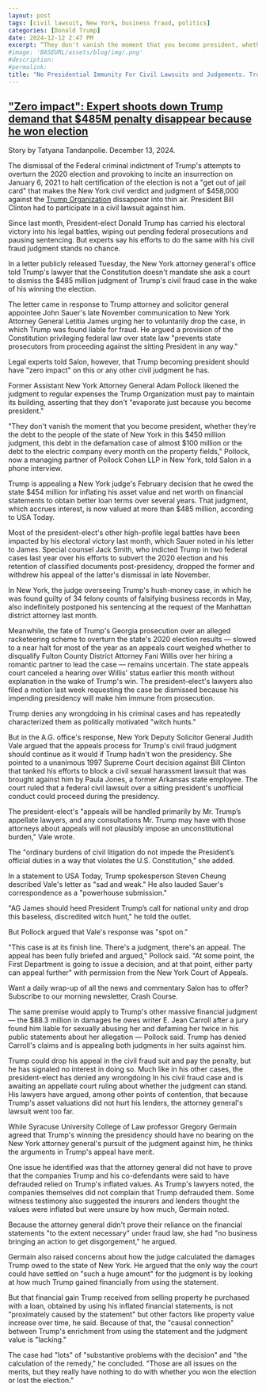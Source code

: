```yaml
---
layout: post
tags: [civil lawsuit, New York, business fraud, politics]
categories: [Donald Trump]
date: 2024-12-12 2:47 PM
excerpt: “They don't vanish the moment that you become president, whether they're the debt to the people of the state of New York in this \$450 million judgment, this debt in the defamation case of almost \$100 million or the debt to the electric company every month on the property fields.” – Adam Pollock, former Assistant New York Attorney General"
#image: 'BASEURL/assets/blog/img/.png'
#description:
#permalink:
title: "No Presidential Immunity For Civil Lawsuits and Judgements. Trump Organization Owes $485 Million to New York."
---
```



## ["Zero impact": Expert shoots down Trump demand that $485M penalty disappear because he won election](https://www.salon.com/2024/12/13/zero-impact-expert-shoots-down-demand-that-485m-penalty-disappear-because-he-won/)

Story by Tatyana Tandanpolie. December 13, 2024.

The dismissal of the Federal criminal indictment of Trump's attempts to overturn the 2020 election and provoking to incite an insurrection on January 6, 2021 to halt certification of the election is not a "get out of jail card" that makes the New York civil verdict and judgment of \$458,000 against the [Trump Organization](https://www.trump.com/) dissappear into thin air. President Bill Clinton had to participate in a civil lawsuit against him.

Since last month, President-elect Donald Trump has carried his electoral victory into his legal battles, wiping out pending federal prosecutions and pausing sentencing. But experts say his efforts to do the same with his civil fraud judgment stands no chance. 

In a letter publicly released Tuesday, the New York attorney general's office told Trump's lawyer that the Constitution doesn't mandate she ask a court to dismiss the $485 million judgment of Trump's civil fraud case in the wake of his winning the election.

The letter came in response to Trump attorney and solicitor general appointee John Sauer's late November communication to New York Attorney General Letitia James urging her to voluntarily drop the case, in which Trump was found liable for fraud. He argued a provision of the Constitution privileging federal law over state law "prevents state prosecutors from proceeding against the sitting President in any way."

Legal experts told Salon, however, that Trump becoming president should have "zero impact" on this or any other civil judgment he has.

Former Assistant New York Attorney General Adam Pollock likened the judgment to regular expenses the Trump Organization must pay to maintain its building, asserting that they don't "evaporate just because you become president."

"They don't vanish the moment that you become president, whether they're the debt to the people of the state of New York in this \$450 million judgment, this debt in the defamation case of almost \$100 million or the debt to the electric company every month on the property fields," Pollock, now a managing partner of Pollock Cohen LLP in New York, told Salon in a phone interview.

Trump is appealing a New York judge's February decision that he owed the state \$454 million for inflating his asset value and net worth on financial statements to obtain better loan terms over several years. That judgment, which accrues interest, is now valued at more than \$485 million, according to USA Today.

Most of the president-elect's other high-profile legal battles have been impacted by his electoral victory last month, which Sauer noted in his letter to James. Special counsel Jack Smith, who indicted Trump in two federal cases last year over his efforts to subvert the 2020 election and his retention of classified documents post-presidency, dropped the former and withdrew his appeal of the latter's dismissal in late November.

In New York, the judge overseeing Trump's hush-money case, in which he was found guilty of 34 felony counts of falsifying business records in May, also indefinitely postponed his sentencing at the request of the Manhattan district attorney last month.

Meanwhile, the fate of Trump's Georgia prosecution over an alleged racketeering scheme to overturn the state's 2020 election results — slowed to a near halt for most of the year as an appeals court weighed whether to disqualify Fulton County District Attorney Fani Willis over her hiring a romantic partner to lead the case — remains uncertain. The state appeals court canceled a hearing over Willis' status earlier this month without explanation in the wake of Trump's win. The president-elect's lawyers also filed a motion last week requesting the case be dismissed because his impending presidency will make him immune from prosecution. 

Trump denies any wrongdoing in his criminal cases and has repeatedly characterized them as politically motivated "witch hunts."

But in the A.G. office's response, New York Deputy Solicitor General Judith Vale argued that the appeals process for Trump's civil fraud judgment should continue as it would if Trump hadn't won the presidency. She pointed to a unanimous 1997 Supreme Court decision against Bill Clinton that tanked his efforts to block a civil sexual harassment lawsuit that was brought against him by Paula Jones, a former Arkansas state employee. The court ruled that a federal civil lawsuit over a sitting president's unofficial conduct could proceed during the presidency. 

The president-elect's "appeals will be handled primarily by Mr. Trump’s appellate lawyers, and any consultations Mr. Trump may have with those attorneys about appeals will not plausibly impose an unconstitutional burden," Vale wrote.

The "ordinary burdens of civil litigation do not impede the President’s official duties in a way that violates the U.S. Constitution," she added. 

In a statement to USA Today, Trump spokesperson Steven Cheung described Vale's letter as "sad and weak." He also lauded Sauer's correspondence as a "powerhouse submission."

"AG James should heed President Trump’s call for national unity and drop this baseless, discredited witch hunt," he told the outlet. 

But Pollock argued that Vale's response was "spot on."

"This case is at its finish line. There's a judgment, there's an appeal. The appeal has been fully briefed and argued," Pollock said. "At some point, the First Department is going to issue a decision, and at that point, either party can appeal further" with permission from the New York Court of Appeals.

Want a daily wrap-up of all the news and commentary Salon has to offer? Subscribe to our morning newsletter, Crash Course.

The same premise would apply to Trump's other massive financial judgment — the \$88.3 million in damages he owes writer E. Jean Carroll after a jury found him liable for sexually abusing her and defaming her twice in his public statements about her allegation — Pollock said. Trump has denied Carroll's claims and is appealing both judgments in her suits against him. 

Trump could drop his appeal in the civil fraud suit and pay the penalty, but he has signaled no interest in doing so. Much like in his other cases, the president-elect has denied any wrongdoing In his civil fraud case and is awaiting an appellate court ruling about whether the judgment can stand. His lawyers have argued, among other points of contention, that because Trump's asset valuations did not hurt his lenders, the attorney general's lawsuit went too far.  

While Syracuse University College of Law professor Gregory Germain agreed that Trump's winning the presidency should have no bearing on the New York attorney general's pursuit of the judgment against him, he thinks the arguments in Trump's appeal have merit.  

One issue he identified was that the attorney general did not have to prove that the companies Trump and his co-defendants were said to have defrauded relied on Trump's inflated values. As Trump's lawyers noted, the companies themselves did not complain that Trump defrauded them. Some witness testimony also suggested the insurers and lenders thought the values were inflated but were unsure by how much, Germain noted.

Because the attorney general didn't prove their reliance on the financial statements "to the extent necessary" under fraud law, she had "no business bringing an action to get disgorgement," he argued.  

Germain also raised concerns about how the judge calculated the damages Trump owed to the state of New York. He argued that the only way the court could have settled on "such a huge amount" for the judgment is by looking at how much Trump gained financially from using the statement.

But that financial gain Trump received from selling property he purchased with a loan, obtained by using his inflated financial statements, is not "proximately caused by the statement" but other factors like property value increase over time, he said. Because of that, the "causal connection" between Trump's enrichment from using the statement and the judgment value is "lacking."

The case had "lots" of "substantive problems with the decision" and "the calculation of the remedy," he concluded. "Those are all issues on the merits, but they really have nothing to do with whether you won the election or lost the election."

